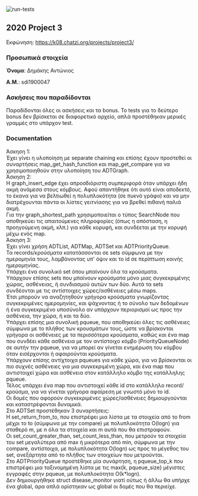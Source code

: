 ![run-tests](../../workflows/run-tests/badge.svg)

## 2020 Project 3

Εκφώνηση: https://k08.chatzi.org/projects/project3/


### Προσωπικά στοιχεία

__Όνομα__: Δημάκης Αντώνιος

__Α.Μ.__: sdi1900047

### Ασκήσεις που παραδίδονται

Παραδίδονται όλες οι ασκήσεις και τα bonus.
Το tests για το δεύτερο bonus δεν βρίσκεται σε διαφορετικό αρχείο, απλά προστέθηκαν μερικές γραμμές στο υπάρχον test.

### Documentation

Άσκηση 1:<br>
Έχει γίνει η υλοποίηση με separate chaining και επίσης έχουν προστεθεί οι συναρτήσεις map_get_hash_function και map_get_compare για να
χρησιμοποιηθούν στην υλοποίηση του ADTGraph.<br>
Άσκηση 2:<br>
Η graph_insert_edge έχει απροσδιόριστη συμπεριφορά όταν υπάρχει ήδη ακμή ανάμεσα στους κόμβους.
Αφού απαντήθηκε ότι αυτό είναι αποδεκτό, το έκανα για να βελτιωθεί η πολυπλοκότητα (σε πυκνό γράφο) και να μην διατρέχουνται πάντα οι λίστες γειτνίασης για να βρεθεί πιθανή παλιά ακμή.<br>
Για την graph_shortest_path χρησιμοποιείται ο τύπος SearchNode που αποθηκεύει τις απαιτούμενες πληροφορίες (όπως η απόσταση, η προηγούμενη ακμή, κλπ.) για κάθε κορυφή, και συνδέεται με την κορυφή μέχω ενός map.<br>
Άσκηση 3:<br>
Έχει γίνει χρήση ADTList, ADTMap, ADTSet και ADTPriorityQueue.<br>
Τα records/κρούσματα κατατάσσονται σε sets σύμφωνα με την ημερομηνία τους, λαμβάνοντας υπ' όψιν και το id σε περίπτωση κοινής ημερομηνίας.<br>
Υπάρχει ένα συνολικό set όπου μπαίνουν όλα τα κρούσματα.<br>
Υπάρχουν επίσης sets που μπαίνουν κρούσματα μόνο μιας συγκεκριμένης χώρας, ασθένειας, ή συνδιασμού αυτών των δύο. Αυτά τα sets συνδέονται με τις αντίστοιχες χώρες/ασθένειες μέσω maps.<br>
Έτσι μπορούν να αναζητηθούν γρήγορα κρούσματα γνωρίζοντας συγκεκριμένες ημερομηνίες, και ψάχνοντας ή το σύνολο των δεδομένων ή ένα συγκεκριμένο υποσύνολο αν υπάρχουν περιορισμοί ως προς την ασθένεια, την χώρα, ή και τα δύο.<br>
Υπάρχει επίσης μια συνολική pqueue, που αποθηκεύει όλες τις ασθένειες σύμφωνα με το πλήθος των κρουσμάτων τους, ώστε να βρίσκονται γρήγορα οι ασθένειες με τα περισσότερα κρούσματα, καθώς και ένα map που συνδέει κάθε ασθένεια με τον αντίστοιχο κόμβο (PriorityQueueNode) σε αυτήν την pqueue, για να μπορεί αν γίνεται ενημέρωση του κόμβου όταν εισέρχονται ή αφαιρούνται κρούσματα.<br>
Υπάρχουν επίσης αντίχτοιχα pqueues για κάθε χώρα, για να βρίσκονται οι πιο συχνές ασθένειες για μια συγκεκριμένη χώρα, και ένα map που αντιστοιχεί χώρα και ασθένεια στον κατάλληλο κόμβο της κατάλληλης pqueue.<br>
Τέλος υπάρχει ένα map που αντιστοιχεί κάθε id στο κατάλληλο record/κρούσμα, για να γίνεται γρήγορα αφαίρεση με γνωστό μόνο το id.<br>
Οι δομές που αφορούν συγκεκριμένες χώρες/ασθένειες δημιουργούνται και καταστρέφονται δυναμικά.<br>
Στο ADTSet προστέθηκαν 3 συναρτήσεις:<br>
Η set_return_from_to, που επιστρέφει μια λίστα με τα στοιχεία από το from μέχρι το to (σύμφωνα με την compare) με πολυπλοκότητα O(logn) για σταθερό m, με n όλα τα στοιχεία και m αυτά που θα επιστραφούν.<br>
Οι set_count_greater_than, set_count_less_than, που μετρούν τα στοιχεία του set μεγαλύτερα από max ή μικρότερα από min, σύμφωνα με την compare, αντίστοιχα, με πολυπλοκότητα O(logn) ως προς το μέγεθος του set, ανεξάρτητα από το πλήθος των στοιχείων που μετρούνται.<br>
Στο ADTPriorityQueue προστέθηκε μία συνάρτηση, η pqueue_top_k που επιστρέφει μια ταξινομημένη λίστα με τις max{k, pqueue_size} μέγιστες εγγραφές στην pqueue, με πολυπλοκότητα Ο(k*logn).<br>
Δεν δημιουργήθηκε struct disease_monitor γιατί ούτως ή άλλω θα υπήρχε ένα global, άρα απλά ορίστηκαν ως global οι δομές που θα περιείχε.<br>